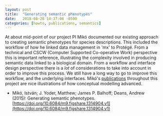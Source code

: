 ```yaml
---
layout: post
title:  "Generating semantic phenotypes"
date:   2018-08-28 14:37:06 -0500
categories: [howto, publications, semantics]
---
```


At about mid-point of our project PI Mikó documented our existing approach to creating semantic phenotypes for species descriptions. This included the workflow of how he linked data management in 'mx' to Protégé. From a technical and CSCW (Computer Supported Co-operative Work) perspective this is important reference, illustrating the complexity involved in producing semantic data linked to a biological domain. From a workflow and interface design perspective there is a *lot* of considerations to take into account in order to improve this process. We still have a long way to go to improve this workflow, and the underlying interfaces. Mikó's [publications](/categories) throughout this project are nice illustrations of how conceptual modelling advanced.

* Mikó, István; J. Yoder, Matthew; James P. Balhoff; Deans, Andrew (2015): Generating semantic phenotypes. [https://doi.org/10.6084/m9.figshare.1314904.v1](https://doi.org/10.6084/m9.figshare.1314904.v1)

